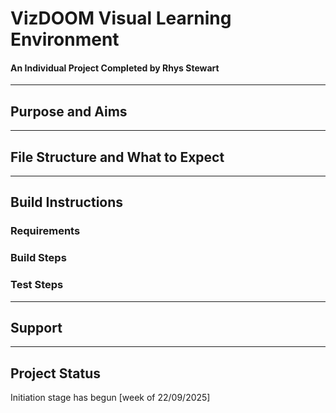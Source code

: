 # VizDOOM Visual Learning Environment
#### An Individual Project Completed by Rhys Stewart

---

## Purpose and Aims

---

## File Structure and What to Expect

---

## Build Instructions

### Requirements

### Build Steps

### Test Steps

---

## Support

---

## Project Status

Initiation stage has begun [week of 22/09/2025]